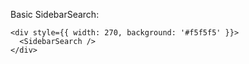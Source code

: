 Basic SidebarSearch:

```
<div style={{ width: 270, background: '#f5f5f5' }}>
  <SidebarSearch />
</div>
```
